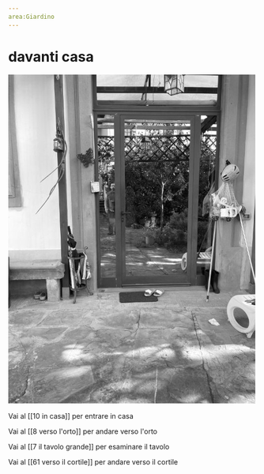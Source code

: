```yaml
---
area:Giardino
---
```

# davanti casa
![](_img/foto_1.jpg)

Vai al [[10 in casa]] per entrare in casa

Vai al [[8 verso l'orto]] per andare verso l'orto

Vai al [[7 il tavolo grande]] per esaminare il tavolo

Vai al [[61 verso il cortile]] per andare verso il cortile